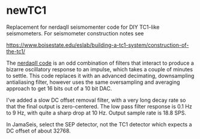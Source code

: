 # newTC1
Replacement for nerdaqII seismomenter code for DIY TC1-like seismometers. For seismometer construction notes see 

https://www.boisestate.edu/eslab/building-a-tc1-system/construction-of-the-tc1/

The [nerdaqII code](https://github.com/brianxfury/Low-Cost-Arduino-based-Seismometer-Project/tree/master) is an odd combination of filters that interact to produce a bizarre oscillatory response to an impulse, which takes a couple of minutes to settle. This code replaces it with an advanced decimating, downsampling antialiasing filter, however uses the same oversampling and averaging approach to get 16 bits out of a 10 bit DAC.

I've added a slow DC offset removal filter, with a very long decay rate so that the final output is zero-centered. The low pass filter response is 0.1 Hz to 9 Hz, with quite a sharp drop at 10 Hz. Output sample rate is 18.8 SPS.
 
In JamaSeis, select the SEP detector, not the TC1 detector which expects a DC offset of about 32768.
